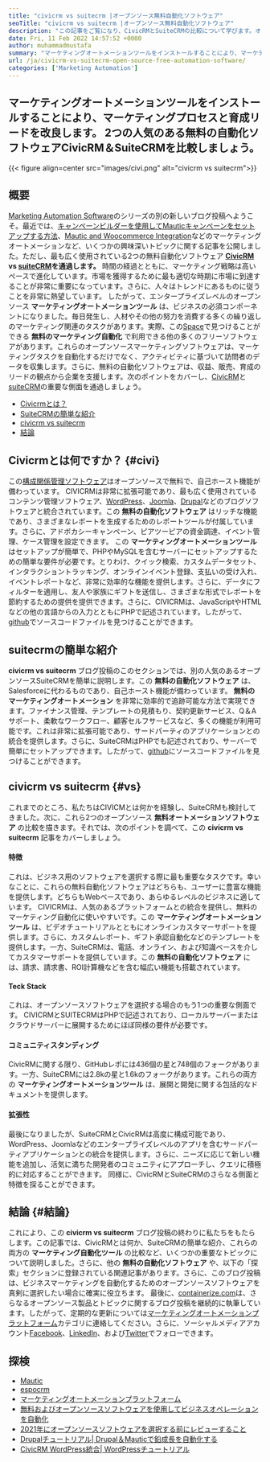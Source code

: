 ```yaml
---
title: "civicrm vs suitecrm |オープンソース無料自動化ソフトウェア" 
seoTitle: "civicrm vs suitecrm |オープンソース無料自動化ソフトウェア" 
description: "この記事をご覧になり、CivicRMとSuiteCRMの比較について学びます。オープンソースマーケティングオートメーションソフトウェアをインストールして、競争力を獲得します。" 
date: Fri, 11 Feb 2022 14:57:52 +0000
author: muhammadmustafa
summary: "マーケティングオートメーションツールをインストールすることにより、マーケティングプロセスと育成リードを改良します。 2つの人気のある無料の自動化ソフトウェアCivicRM＆ampを比較しましょう。 suitecrm。" 
url: /ja/civicrm-vs-suitecrm-open-source-free-automation-software/
categories: ['Marketing Automation']
---
```


## マーケティングオートメーションツールをインストールすることにより、マーケティングプロセスと育成リードを改良します。 2つの人気のある無料の自動化ソフトウェアCivicRM＆SuiteCRMを比較しましょう。

{{< figure align=center src="images/civi.png" alt="civicrm vs suitecrm">}}


## 概要
[Marketing Automation Software][1]のシリーズの別の新しいブログ投稿へようこそ。最近では、[キャンペーンビルダーを使用してMauticキャンペーンをセットアップする方法][2]、[Mautic and Woocommerce Integration][3]などのマーケティングオートメーションなど、いくつかの興味深いトピックに関する記事を公開しました。ただし、最も広く使用されている2つの無料自動化ソフトウェア  **[CivicRM][4] vs [suiteCRM][5]を通過します。**  時間の経過とともに、マーケティング戦略は高いペースで進化しています。市場を獲得するために最も適切な時期に市場に到達することが非常に重要になっています。さらに、人々はトレンドにあるものに従うことを非常に熱望しています。
したがって、エンタープライズレベルのオープンソース  **マーケティングオートメーションツール** は、ビジネスの必須コンポーネントになりました。毎日発生し、人材やその他の努力を消費する多くの繰り返しのマーケティング関連のタスクがあります。実際、この[Space][6]で見つけることができる **無料のマーケティング自動化**  で利用できる他の多くのフリーソフトウェアがあります。これらのオープンソースマーケティングソフトウェアは、マーケティングタスクを自動化するだけでなく、アクティビティに基づいて訪問者のデータを収集します。さらに、無料の自動化ソフトウェアは、収益、販売、育成のリードの観点から企業を支援します。次のポイントをカバーし、[CivicRM][4]と[suiteCRM][5]の重要な側面を通過しましょう。
  * [Civicrmとは？][7]
  * [SuiteCRMの簡単な紹介][8]
  * [civicrm vs suitecrm][9]
  * [結論][10]

## Civicrmとは何ですか？ {#civi}

この[構成関係管理ソフトウェア][4]はオープンソースで無料で、自己ホースト機能が備わっています。 CIVICRMは非常に拡張可能であり、最も広く使用されているコンテンツ管理ソフトウェア、[WordPress][11]、[Joomla][12]、[Drupal][13]などのブログソフトウェアと統合されています。この  **無料の自動化ソフトウェア**  はリッチな機能であり、さまざまなレポートを生成するためのレポートツールが付属しています。さらに、アドボカシーキャンペーン、ピアツーピアの資金調達、イベント管理、ケース管理を設定できます。
この  **マーケティングオートメーションツール**  はセットアップが簡単で、PHPやMySQLを含むサーバーにセットアップするための簡単な要件が必要です。とりわけ、クイック検索、カスタムデータセット、インタラクショントラッキング、オンラインイベント登録、支払いの受け入れ、イベントレポートなど、非常に効率的な機能を提供します。さらに、データにフィルターを適用し、友人や家族にギフトを送信し、さまざまな形式でレポートを節約するための提供を提供できます。さらに、CIVICRMは、JavaScriptやHTMLなどの他の言語からの入力とともにPHPで記述されています。したがって、[github][14]でソースコードファイルを見つけることができます。

## suitecrmの簡単な紹介
 **civicrm vs suitecrm** ブログ投稿のこのセクションでは、別の人気のあるオープンソースSuiteCRMを簡単に説明します。この **無料の自動化ソフトウェア** は、Salesforceに代わるものであり、自己ホースト機能が備わっています。 **無料のマーケティングオートメーション** を非常に効率的で追跡可能な方法で実現できます。ファイナンス管理、テンプレートの見積もり、契約更新サービス、Q＆Aサポート、柔軟なワークフロー、顧客セルフサービスなど、多くの機能が利用可能です。これは非常に拡張可能であり、サードパーティのアプリケーションとの統合を提供します。さらに、SuiteCRMはPHPでも記述されており、サーバーで簡単にセットアップできます。したがって、[github][15]にソースコードファイルを見つけることができます。

## civicrm vs suitecrm {#vs}

これまでのところ、私たちはCIVICMとは何かを経験し、SuiteCRMも検討してきました。次に、これら2つのオープンソース  **無料オートメーションソフトウェア** の比較を描きます。それでは、次のポイントを調べて、この **civicrm vs suitecrm**  記事をカバーしましょう。

#### 特徴
これは、ビジネス用のソフトウェアを選択する際に最も重要なタスクです。幸いなことに、これらの無料自動化ソフトウェアはどちらも、ユーザーに豊富な機能を提供します。どちらもWebベースであり、あらゆるレベルのビジネスに適しています。 CIVICRMは、人気のあるプラットフォームとの統合を提供し、無料のマーケティング自動化に使いやすいです。この  **マーケティングオートメーションツール** は、ビデオチュートリアルとともにオンラインカスタマーサポートを提供します。さらに、カスタムレポート、ギフト承認自動化などのテンプレートを提供します。一方、SuiteCRMは、電話、オンライン、および知識ベースを介してカスタマーサポートを提供しています。この **無料の自動化ソフトウェア**  には、請求、請求書、ROI計算機などを含む幅広い機能も搭載されています。

#### Teck Stack
これは、オープンソースソフトウェアを選択する場合のもう1つの重要な側面です。 CIVICRMとSUITECRMはPHPで記述されており、ローカルサーバーまたはクラウドサーバーに展開するためにほぼ同様の要件が必要です。

#### コミュニティスタンディング
CivicRMに関する限り、GitHubレポには436個の星と748個のフォークがあります。一方、SuiteCRMには2.8kの星と1.6kのフォークがあります。これらの両方の  **マーケティングオートメーションツール**  は、展開と開発に関する包括的なドキュメントを提供します。

#### 拡張性
最後になりましたが、SuiteCRMとCivicRMは高度に構成可能であり、WordPress、Joomlaなどのエンタープライズレベルのアプリを含むサードパーティアプリケーションとの統合を提供します。さらに、ニーズに応じて新しい機能を追加し、活気に満ちた開発者のコ​​ミュニティにアプローチし、クエリに積極的に対応することができます。
同様に、CivicRMとSuiteCRMのさらなる側面と特徴を探ることができます。

## 結論 {#結論}

これにより、この  **civicrm vs suitecrm** ブログ投稿の終わりに私たちをもたらします。この記事では、CivicRMとは何か、SuiteCRMの簡単な紹介、これらの両方の  **マーケティング自動化ツール**  の比較など、いくつかの重要なトピックについて説明しました。さらに、他の **無料の自動化ソフトウェア**  や、以下の「探索」セクションに登録されている関連記事があります。さらに、このブログ投稿は、ビジネスマーケティングを自動化するためのオープンソースソフトウェアを真剣に選択したい場合に確実に役立ちます。
最後に、[containerize.com][16]は、さらなるオープンソース製品とトピックに関するブログ投稿を継続的に執筆しています。したがって、定期的な更新については[マーケティングオートメーションプラットフォーム][6]カテゴリに連絡してください。さらに、ソーシャルメディアアカウント[Facebook][17]、[LinkedIn][18]、および[Twitter][19]でフォローできます。

## 探検
  * [Mautic][20]
  * [espocrm][21]
  * [マーケティングオートメーションプラットフォーム][6]
  * [無料およびオープンソースソフトウェアを使用してビジネスオペレーションを自動化][22]
  * [2021年にオープンソースソフトウェアを選択する前にレビューすること][23]
  * [Drupalチュートリアル| Drupal＆Mauticで鉛成長を自動化する][24]
  * [CivicRM WordPress統合| WordPressチュートリアル][25]



 [1]: https://blog.containerize.com/category/marketing-automation/
 [2]: https://blog.containerize.com/marketing-automation/how-to-setup-marketing-campaigns-using-mautic-campaign-builder/
 [3]: https://blog.containerize.com/blogging/marketing-automation-using-mautic-and-wordpress-woocommerce/
 [4]: https://products.containerize.com/marketing-automation/civicrm/
 [5]: https://products.containerize.com/marketing-automation/suitecrm/
 [6]: https://products.containerize.com/marketing-automation/
 [7]: #civi
 [8]: #suite
 [9]: #vs
 [10]: #Conclusion
 [11]: https://products.containerize.com/blogging/wordpress/
 [12]: https://products.containerize.com/content-management/joomla/
 [13]: https://products.containerize.com/content-management/drupal/
 [14]: https://github.com/civicrm/civicrm-core
 [15]: https://github.com/salesagility/SuiteCRM
 [16]: https://www.containerize.com/
 [17]: https://web.facebook.com/containerize
 [18]: https://www.linkedin.com/company/containerize/
 [19]: https://twitter.com/containerize_co
 [20]: https://products.containerize.com/marketing-automation/mautic/
 [21]: https://products.containerize.com/marketing-automation/espocrm/
 [22]: https://blog.containerize.com/blogging/automate-business-operations-using-open-source-software/
 [23]: https://blog.containerize.com/cmdb-software/things-to-review-before-opting-open-source-software-in-2021/
 [24]: https://blog.containerize.com/content-management/drupal-tutorial-automate-lead-growth-with-drupal-mautic/
 [25]: https://blog.containerize.com/blogging/civicrm-wordpress-integration-wordpress-tutorial/
